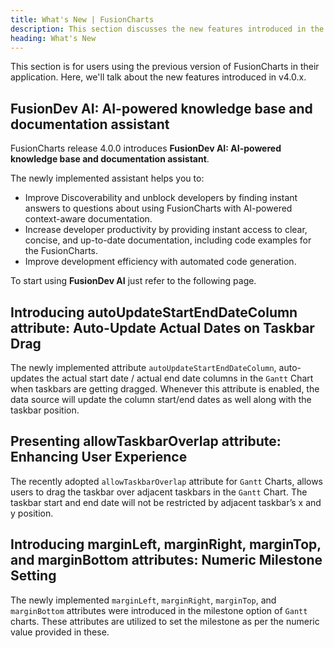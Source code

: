 ```yaml
---
title: What's New | FusionCharts
description: This section discusses the new features introduced in the latest version.
heading: What's New
---
```


This section is for users using the previous version of FusionCharts in their application. Here, we'll talk about the new features introduced in v4.0.x.

## FusionDev AI: AI-powered knowledge base and documentation assistant

FusionCharts release 4.0.0 introduces **FusionDev AI: AI-powered knowledge base and documentation assistant**.

The newly implemented assistant helps you to:

- Improve Discoverability and unblock developers by finding instant answers to questions about using FusionCharts with AI-powered context-aware documentation.
- Increase developer productivity by providing instant access to clear, concise, and up-to-date documentation, including code examples for the FusionCharts.
- Improve development efficiency with automated code generation.

To start using **FusionDev AI** just refer to the following page.

## Introducing autoUpdateStartEndDateColumn attribute: Auto-Update Actual Dates on Taskbar Drag

The newly implemented attribute `autoUpdateStartEndDateColumn`, auto-updates the actual start date / actual end date columns in the `Gantt` Chart when taskbars are getting dragged. Whenever this attribute is enabled, the data source will update the column start/end dates as well along with the taskbar position.


## Presenting allowTaskbarOverlap attribute: Enhancing User Experience

The recently adopted `allowTaskbarOverlap` attribute for `Gantt` Charts, allows users to drag the taskbar over adjacent taskbars in the `Gantt` Chart. The taskbar start and end date will not be restricted by adjacent taskbar’s x and y position.


## Introducing marginLeft, marginRight, marginTop, and marginBottom attributes: Numeric Milestone Setting

The newly implemented `marginLeft`, `marginRight`, `marginTop`, and `marginBottom` attributes were introduced in the milestone option of `Gantt` charts. These attributes are utilized to set the milestone as per the numeric value provided in these.


 
 
 
